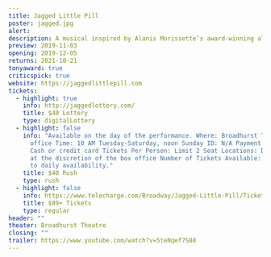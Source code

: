 ```yaml
---
title: Jagged Little Pill
poster: jagged.jpg
alert: 
description: A musical inspired by Alanis Morissette’s award-winning album.
preview: 2019-11-03
opening: 2019-12-05
returns: 2021-10-21
tonyaward: true
criticspick: true
website: https://jaggedlittlepill.com
tickets:
  - highlight: true
    info: http://jaggedlottery.com/
    title: $40 Lottery
    type: digitalLottery
  - highlight: false
    info: "Available on the day of the performance. Where: Broadhurst Theatre box
      office Time: 10 AM Tuesday-Saturday, noon Sunday ID: N/A Payment Method:
      Cash or credit card Tickets Per Person: Limit 2 Seat Locations: Determined
      at the discretion of the box office Number of Tickets Available: Subject
      to daily availability."
    title: $40 Rush
    type: rush
  - highlight: false
    info: https://www.telecharge.com/Broadway/Jagged-Little-Pill/Ticket
    title: $89+ Tickets
    type: regular
header: ""
theater: Broadhurst Theatre
closing: ""
trailer: https://www.youtube.com/watch?v=5teNqef7S88
---
```

